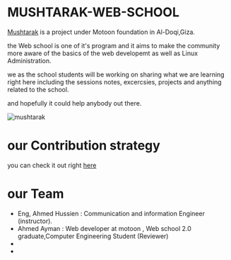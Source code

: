 # MUSHTARAK-WEB-SCHOOL

[Mushtarak](https://www.facebook.com/mushtarak/) is a project under Motoon foundation in Al-Doqi,Giza.

the Web school is one of it's program and it aims to make the community more aware of the basics of the web developemt as well as Linux Administration.

we as the school students will be working on  sharing what we are learning right here including the sessions notes, excercsies, projects and anything related to the school.

and hopefully it could help anybody out there.

![mushtarak](http://www.mushtarak.me/sites/all/themes/mushtarak/logo.png)


# our Contribution strategy 

you can check it out right [here](https://github.com/Mushtarak-Web-School/Mushtarak-Web-School/blob/master/Strategy.md)

# our Team 

* Eng, Ahmed Hussien : Communication and information Engineer (instructor).
* Ahmed Ayman : Web developer at motoon , Web school 2.0 graduate,Computer Engineering Student (Reviewer)
* 
*  
